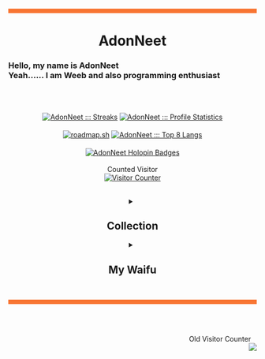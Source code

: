<hr style="background:#F87431; border:1; height:9px" />
<h1 align= "center">
  <b>
    AdonNeet
  </b>
</h1>
<h3>
  Hello, my name is AdonNeet <br>
  Yeah...... I am Weeb and also programming enthusiast                             
</h3>

<br> <br>

<p align="center">
  <a href="https://github.com/AdonNeet"><img align="center" height="165px" src="https://github-readme-streak-stats.herokuapp.com?user=AdonNeet&theme=github-dark&hide_border=true&date_format=j%20M%5B%20Y%5D&fire=CA2E55&stroke=20FC8F&ring=20FC8F&dates=20FC8F&background=282A36" alt="AdonNeet ::: Streaks" /></a>
  <a href="https://github.com/AdonNeet"><img align="center" height="165px" src="https://readme-status-bay.vercel.app/api?username=AdonNeet&show_icons=true&count_private=false&include_all_commits=true&hide_border=true&theme=dracula&icon_color=CA2E55&title_color=20fc8f&custom_title=My+Data" alt="AdonNeet ::: Profile Statistics" /></a>
  <br><br>
  <a href="https://roadmap.sh"><img  align="center" height="170px" src="https://roadmap.sh/card/wide/653dc139602c6661a5722560?variant=dark" alt="roadmap.sh"/></a>
  <a href="https://github.com/AdonNeet"><img align="center" height="170px" width="390px" src="https://readme-status-bay.vercel.app/api/top-langs/?username=AdonNeet&hide_border=true&langs_count=8&custom_title=Top+Languages&title_color=20fc8f&theme=dracula&exclude_repo=machine,hacktrace&hide=css,html,svelte&layout=compact&card_width=390" alt="AdonNeet ::: Top 8 Langs" /></a>
  <br><br>
  <a href="https://holopin.io/@adonneet"><img align="center" width="840px" src="https://holopin.me/adonneet" alt="AdonNeet Holopin Badges" /></a>
  <br><br>
  Counted Visitor
  <br>
  <a href="https://github.com/AdonNeet"><img height="170px" src="https://count.getloli.com/get/@:AdonNeet?theme=asoul" alt="Visitor Counter" /></a>
</p>

<br>

<details align="center">
  <summary><h2><b>Collection</b></h2></summary>
  <blockquote>
    <h2></h2>
    <p align="center">
      <img src="https://raw.githubusercontent.com/AdonNeet/AdonNeet/main/profile-content/AdonNeet_IMPHNEN.png" style="width: 580px; height: auto;">
      <div align="right">P.S ~ By the way, this one is just a joke</div>
    </p>
  </blockquote>
</details>

<details align="center">
  <summary><h2><b>My Waifu</b></h2></summary>
  <blockquote style="background-color: #1a1a1a; padding: 16px; border-radius: 8px;">
    <h2></h2>
    <h3 style="color: #FFFFFF;">There is Shino Asada</h3>
    <p align="center">
      <img src="https://images-ng.pixai.art/images/orig/bfc61637-ce46-4407-b6ae-77009a14ebff" style="width: 720px; height: auto;">
    </p>
    <h3 style="color: #FFFFFF;">There is Hinata Kaho</h3>
    <p align="center">
      <img src="https://images-ng.pixai.art/images/orig/b4f37194-0169-47e7-a433-a16b7cef27a0" style="width: 720px; height: auto;">
    </p>
    <h3 style="color: #FFFFFF;">There is Shima Rin</h3>
    <p align="center">
      <img src="https://raw.githubusercontent.com/AdonNeet/AdonNeet/main/profile-content/ShimaRin_65speed_640x360px.gif" style="width: 720px; height: auto;">
    </p>
  </blockquote>
</details>


<br>
<hr style="background:#F87431; border:1; height:9px" /><br><br>
<p align="right"> 
  Old Visitor Counter &nbsp;&nbsp;
  <br>
  <a href="https://visitcount.itsvg.in">
    <img align="right" src="https://visitcount.itsvg.in/api?id=AdonNeet&label=Visitor%20Counter&color=12&icon=1&pretty=true" />
  </a>
</p>
